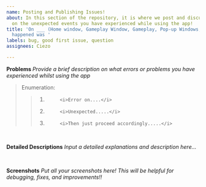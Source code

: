 ```yaml
---
name: Posting and Publishing Issues!
about: In this section of the repository, it is where we post and discuss problems
  on the unexpected events you have experienced while using the app!
title: 'On ___ (Home window, Gameplay Window, Gameplay, Pop-up Windows,..etc) what
  happened was '
labels: bug, good first issue, question
assignees: Ciezo

---
```


<b>Problems </b> 
<i>Provide a brief description on what errors or problems you have experienced whilst using the app </i> 
> Enumeration: 
> > 1.          <i>Error on....</i>
> > 2.          <i>Unexpected.....</i>
> > 3.          <i>Then just proceed accordingly.....</i>

<br> 

<b>Detailed Descriptions</b> 
<i>Input a detailed explanations and description here...</i>

<br> 

<b>Screenshots</b>
<i>Put all your screenshots here! This will be helpful for debugging, fixes, and improvements!!</i>
